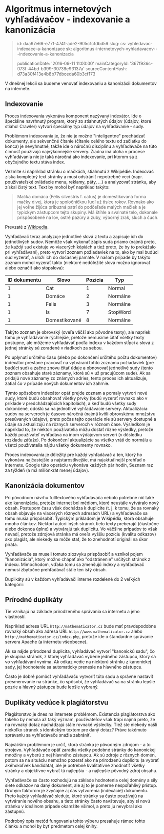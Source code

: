 Algoritmus internetových vyhľadávačov - indexovanie a kanonizácia
=================================================================

> id: daa97e66-e77f-4741-ade2-905c1cfdbd56
> slug:
> 	cs: vyhledavac-indexace-a-kanonizace
> 	sk: algoritmus-internetovych-vyhladavacov---indexovanie-a-kanonizacia
> 
> publicationDate: '2016-09-11 11:00:00'
> mainCategoryId: '367f936c-073f-44bd-b399-30738e93137a'
> sourceContentHash: d73a30f413e4b8b77dbceda60b3cf173

V dnešnej lekcii sa budeme venovať indexovaniu a kanonizácii dokumentov na internete.

Indexovanie
--------

Proces indexovania vykonáva komponent nazývaný indexátor. Ide o špeciálne navrhnutý program, ktorý zo stiahnutých údajov (údajov, ktoré stiahol Crawler) vytvorí špeciálny typ údajov na vyhľadávanie - sudy.

Problémom indexovania je, že nie je možné "inteligentne" prechádzať dokumenty, ale sekvenčné čítanie (čítanie celého textu od začiatku do konca) je nevyhnutné, takže ide o náročnú disciplínu a vyhľadávače na túto činnosť používajú najvýkonnejšie servery. Žiadna iná úloha v procese vyhľadávania nie je taká náročná ako indexovanie, pri ktorom sa z obyčajného textu stáva index.

Vezmite si napríklad stránku o mačkách, stiahnutú z Wikipédie. Indexovač získa kompletný text stránky a musí odstrániť nepotrebné veci (napr. používateľské ovládacie menu, reklamy, päty, ...) a analyzovať stránku, aby získal čistý text. Text by mohol byť napríklad takýto:

> Mačka domáca (Felis silvestris f. catus) je domestikovaná forma mačky divej, ktorá je spoločníčkou ľudí už tisíce rokov. Rovnako ako jej voľne žijúca príbuzná patrí do podčeľade malých mačiek a je typickým zástupcom tejto skupiny. Má štíhle a svalnaté telo, dokonale prispôsobené na lov, ostré pazúry a zuby, výborný zrak, sluch a čuch.

Prevzaté z [Wikipedia](http://cs.wikipedia.org/wiki/Ko%C4%8Dka_dom%C3%A1c%C3%AD).

Vyhľadávač teraz analyzuje jednotlivé slová z textu a zapisuje ich do jednotlivých sudov. Nemôže však vykonať zápis suda priamo (najmä preto, že každý sud existuje vo viacerých kópiách a tiež preto, že by to prekážalo pri vyhľadávaní), preto vytvorí zoznam požiadaviek na to, ako by mal budúci sud vyzerať, a uloží ich do dočasnej pamäte. V našom prípade by takýto zoznam mohol vyzerať takto (niektoré nedôležité slová možno ignorovať alebo označiť ako stopslova):

| ID dokumentu | Slovo | Pozícia | Typ |
|--------------|-------|--------|-----------|
| 1 | Cat | 1 | Normal |
| 1 | Domáce| 2 | Normálne |
| 1 | Felis | 3 | Normálne |
| 1 | Is | 7 | StopWord |
| 1 | Domestikované| 8 | Normálne |

Takýto zoznam je obrovský (oveľa väčší ako pôvodné texty), ale napriek tomu je vyhľadávanie rýchlejšie, pretože nemusíme čítať všetky texty postupne, ale môžeme vyhľadávať podľa indexu v každom stĺpci a slová z jednej stránky sú zoradené v riadkoch za sebou.

Po uplynutí určitého času (alebo po dokončení určitého počtu dokumentov) indexátor prestane pracovať na vytváraní tohto zoznamu požiadaviek (pre budúci sud) a začne znovu čítať údaje a obnovovať jednotlivé sudy (tento zoznam obsahuje staré záznamy, ktoré sú v už pracujúcom sude). Ak sa pridajú nové záznamy zo známych adries, tento proces ich aktualizuje, zatiaľ čo v prípade nových dokumentov ich zahrnie.

Týmto spôsobom indexátor opäť prejde zoznam a pomaly vytvorí nové sudy, ktoré budú obsahovať všetky prvky (budú vyzerať rovnako ako v príklade v predchádzajúcich kapitolách), a keď budú všetky sudy dokončené, odošlú sa na jednotlivé vyhľadávacie servery. Aktualizácia sudov na serveroch je časovo náročná (najmä kvôli obrovskému množstvu presúvaných údajov), preto počas tejto operácie nie sú servery dostupné a údaje sa aktualizujú na rôznych serveroch v rôznom čase. Výsledkom je napríklad to, že niektorí používatelia môžu dostať rôzne výsledky, pretože každý používateľ vyhľadáva na inom výdajovom serveri (v dôsledku rozkladu záťaže). Po dokončení aktualizácie sa všetko vráti do normálu a všetci používatelia nájdu všetky dokumenty rovnako.

Proces indexovania je dôležitý pre každý vyhľadávač a ten, ktorý ho vykonáva najčastejšie a najstarostlivejšie, má najaktuálnejší prehľad o internete. Google túto operáciu vykonáva každých pár hodín, Seznam raz za týždeň (a má miliónkrát menej údajov).

Kanonizácia dokumentov
--------------------

Pri pôvodnom návrhu fulltextového vyhľadávača nebolo potrebné nič také ako kanonizácia, pretože internet bol médiom, ktoré neustále vytváralo nový obsah. Postupom času však dochádza k duplicite (t. j. k tomu, že sa rovnaký obsah objavuje na viacerých rôznych adresách URL) a vyhľadávače sa tomu musia prispôsobiť. Typickým príkladom je Wikipédia, ktorá obsahuje mnoho článkov. Niektorí autori iných stránok tieto texty preberajú (čiastočne alebo dokonca úplne) a vytvárajú tak duplicitu. Vo väčšine prípadov to však nevadí, pretože zdrojová stránka má oveľa vyššiu pozíciu (kvalitu odkazov) ako plagiát, ale niekedy sa môže stať, že to znehodnotí originál na úkor piráta.

Vyhľadávače sa museli tomuto zlozvyku prispôsobiť a vznikol pojem "kanonizácia", ktorý možno chápať ako "odstránenie" určitých stránok z indexu. Mimochodom, vďaka tomu sa zmenšujú indexy a vyhľadávač nemusí zbytočne prehľadávať stále ten istý obsah.

Duplikáty sú v každom vyhľadávači interne rozdelené do 2 veľkých kategórií:

Prírodné duplikáty
-------------------

Tie vznikajú na základe prirodzeného správania sa internetu a jeho vlastností.

Napríklad adresa URL `http://mathematicator.cz` bude mať pravdepodobne rovnaký obsah ako adresa URL `http://www.mathematicator.cz` alebo `http://mathematicator.cz/index.php`, pretože ide o štandardné správanie servera Apache (a internetu všeobecne).

Ak sa nájde prirodzená duplicita, vyhľadávač vytvorí "kanonickú sadu", čo je skupina stránok, z ktorej vyhľadávač vyberie jedného zástupcu, ktorý sa vo vyhľadávaní vyníma. Ak odkaz vedie na niektorú stránku z kanonickej sady, jej hodnotenie sa automaticky prenesie na hlavného zástupcu.

Často je dobré pomôcť vyhľadávaču vytvoriť túto sadu a správne nastaviť presmerovanie na stránke, čo spôsobí, že vyhľadávač sa na stránku lepšie pozrie a hlavný zástupca bude lepšie vybraný.

Duplikáty vedúce k plagiátorstvu
----------------------------

Plagiátorstvo je dnes na internete problémom. Existencia plagiátorstva ako takého by nemala až taký význam, používateľov však trápi najmä preto, že na rovnaký dotaz nachádzajú stále rovnaké výsledky. Tiež ste niekedy našli niekoľko stránok s identickým textom pre daný dotaz? Práve takémuto správaniu sa vyhľadávače snažia zabrániť.

Najväčším problémom je určiť, ktorá stránka je pôvodným zdrojom - a to strojovo. Vyhľadávače opäť zaradia všetky podobné stránky do kanonickej množiny a vyberú z nej hlavného zástupcu. Ak sú zdroje z rôznych domén, potom sa na situáciu nemožno pozerať ako na prirodzenú duplicitu (a vybrať akéhokoľvek kandidáta), ale je potrebné kvalitatívne zhodnotiť všetky stránky a objektívne vybrať tú najlepšiu - a najlepšie pôvodný zdroj obsahu.

Vyhľadávače sa často rozhodujú na základe hodnotenia celej domény a sily siete odkazov na daný dokument, ale aj to je pomerne nespoľahlivý prístup. Druhým faktorom je zvyčajne aj čas vytvorenia (indexácie) dokumentu. Preto každý vyhľadávač sleduje, ktoré stránky sa často používajú na vytváranie nového obsahu, a tieto stránky často navštevuje, aby si novú stránku v ideálnom prípade okamžite všimol, a preto ju nevybral ako zástupnú.

Podrobný opis metód fungovania tohto výberu presahuje rámec tohto článku a mohol by byť predmetom celej knihy.

